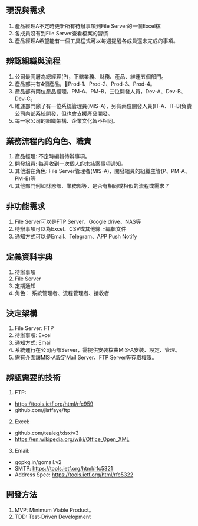 ## 現況與需求
1. 產品經理A不定時更新所有待辦事項到File Server的一個Excel檔
2. 各成員沒有到File Server查看檔案的習慣
3. 產品經理A希望能有一個工具程式可以每週提醒各成員還未完成的事項。


## 辨認組織與流程
1. 公司最高層為總經理(P)，下轄業務、財務、產品、維運五個部門。
2. 產品部共有4個產品，Prod-1、Prod-2、Prod-3、Prod-4。
3. 產品部有兩位產品經理，PM-A、PM-B，三位開發人員，Dev-A、Dev-B、Dev-C。
4. 維運部門除了有一位系統管理員(MIS-A)，另有兩位開發人員(IT-A、IT-B)負責公司內部系統開發，但也會支援產品開發。
5. 每一家公司的組織架構、企業文化皆不相同。


## 業務流程內的角色、職責
1. 產品經理: 不定時編輯待辦事項。 
2. 開發組員: 每週收到一次個人的未結案事項通知。
3. 其他潛在角色: File Server管理者(MIS-A)、開發組員的組織主管(P、PM-A、PM-B)等
4. 其他部門例如財務部、業務部等，是否有相同或相似的流程或需求？


## 非功能需求
1. File Server可以是FTP Server、Google drive、NAS等
2. 待辦事項可以為Excel、CSV或其他線上編輯文件
3. 通知方式可以是Email、Telegram、APP Push Notify


## 定義資料字典
1. 待辦事項
2. File Server
3. 定期通知
4. 角色： 系統管理者、流程管理者、接收者


## 決定架構
1. File Server: FTP
2. 待辦事項: Excel
3. 通知方式: Email
4. 系統運行在公司內部Server，需提供安裝檔由MIS-A安裝、設定、管理。
5. 需有介面讓MIS-A設定Mail Server、FTP Server等存取權限。


## 辨認需要的技術
1. FTP: 
* https://tools.ietf.org/html/rfc959 
* github.com/jlaffaye/ftp 

2. Excel: 
* github.com/tealeg/xlsx/v3
* https://en.wikipedia.org/wiki/Office_Open_XML

3. Email:
* gopkg.in/gomail.v2
* SMTP: https://tools.ietf.org/html/rfc5321
* Address Spec: https://tools.ietf.org/html/rfc5322


## 開發方法
1. MVP: Minimum Viable Product。
2. TDD: Test-Driven Development

